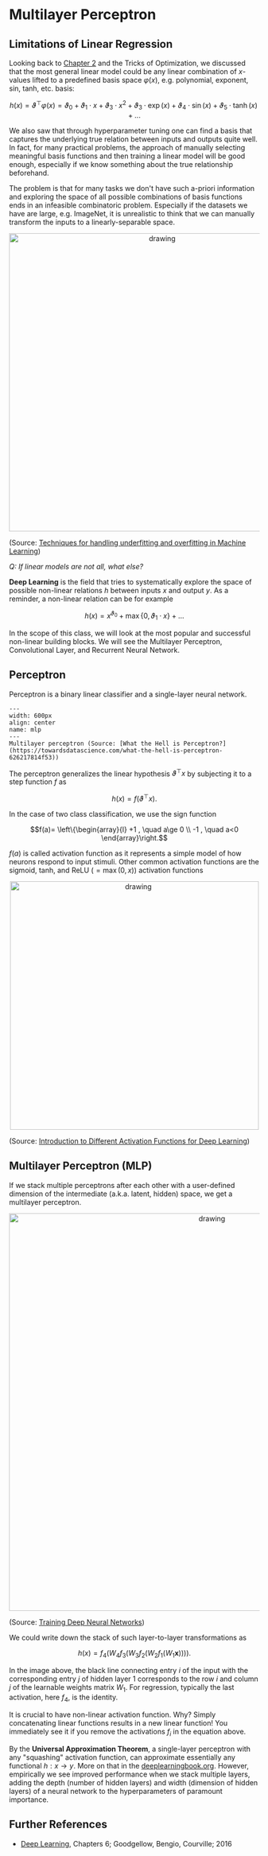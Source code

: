 # Multilayer Perceptron


## Limitations of Linear Regression

Looking back to [Chapter 2](optimization.md) and the Tricks of Optimization, we discussed that the most general linear model could be any linear combination of $x$-values lifted to a predefined basis space $\varphi(x)$, e.g. polynomial, exponent, sin, tanh, etc. basis:

$$h(x)= \vartheta^{\top} \varphi(x) = \vartheta_0 + \vartheta_1 \cdot x + \vartheta_3 \cdot x^2 + \vartheta_3 \cdot \exp(x) + \vartheta_4 \cdot \sin(x) + \vartheta_5 \cdot \tanh(x) + ...$$

We also saw that through hyperparameter tuning one can find a basis that captures the underlying true relation between inputs and outputs quite well. In fact, for many practical problems, the approach of manually selecting meaningful basis functions and then training a linear model will be good enough, especially if we know something about the true relationship beforehand.

The problem is that for many tasks we don't have such a-priori information and exploring the space of all possible combinations of basis functions ends in an infeasible combinatoric problem. Especially if the datasets we have are large, e.g. ImageNet, it is unrealistic to think that we can manually transform the inputs to a linearly-separable space.

<div style="text-align:center">
    <img src="https://i.imgur.com/nPti5Rg.png" alt="drawing" width="600"/>
</div>

(Source: [Techniques for handling underfitting and overfitting in Machine Learning](https://towardsdatascience.com/techniques-for-handling-underfitting-and-overfitting-in-machine-learning-348daa2380b9))

*Q: If linear models are not all, what else?*

**Deep Learning** is the field that tries to systematically explore the space of possible non-linear relations $h$ between inputs $x$ and output $y$. As a reminder, a non-linear relation can be for example

$$
h(x) = x^{\vartheta_0} + \max\{0, \vartheta_1 \cdot x\} + ...
$$

In the scope of this class, we will look at the most popular and successful non-linear building blocks. We will see the Multilayer Perceptron, Convolutional Layer, and Recurrent Neural Network.


## Perceptron

Perceptron is a binary linear classifier and a single-layer neural network.

```{figure} ../imgs/mlp.png
---
width: 600px
align: center
name: mlp
---
Multilayer perceptron (Source: [What the Hell is Perceptron?](https://towardsdatascience.com/what-the-hell-is-perceptron-626217814f53))
```

The perceptron generalizes the linear hypothesis $\vartheta^{\top} x$ by subjecting it to a step function $f$ as

$$h(x) = f(\vartheta^{\top}x).$$

In the case of two class classification, we use the sign function


$$f(a)=  \left\{\begin{array}{l} +1 , \quad a\ge 0  \\ -1 , \quad a<0 \end{array}\right.$$

$f(a)$ is called activation function as it represents a simple model of how neurons respond to input stimuli. Other common activation functions are the sigmoid, tanh, and ReLU ($=\max(0,x)$) activation functions

<div style="text-align:center">
    <img src="https://i.imgur.com/4opuLgP.png" alt="drawing" width="500"/>
</div>

(Source: [Introduction to Different Activation Functions for Deep Learning](https://medium.com/@shrutijadon/survey-on-activation-functions-for-deep-learning-9689331ba092))


## Multilayer Perceptron  (MLP)

If we stack multiple perceptrons after each other with a user-defined dimension of the intermediate (a.k.a. latent, hidden) space, we get a multilayer perceptron.


<div style="text-align:center">
    <img src="https://i.imgur.com/JXtd2fy.png" alt="drawing" width="800"/>
</div>

(Source: [Training Deep Neural Networks](https://towardsdatascience.com/training-deep-neural-networks-9fdb1964b964))

We could write down the stack of such layer-to-layer transformations as 

$$h(x) = f_4 ( W_4 f_3 ( W_3 f_2(W_2 f_1(W_1 \mathbf{x})))).$$

In the image above, the black line connecting entry $i$ of the input with the corresponding entry $j$ of hidden layer 1 corresponds to the row $i$ and column $j$ of the learnable weights matrix $W_{1}$. For regression, typically the last activation, here $f_4$, is the identity.

It is crucial to have non-linear activation function. Why? Simply concatenating linear functions results in a new linear function! You immediately see it if you remove the activations $f_i$ in the equation above.

By the **Universal Approximation Theorem**, a single-layer perceptron with any "squashing" activation function, can approximate essentially any functional $h: x \to y$. More on that in the [deeplearningbook.org](https://www.deeplearningbook.org/contents/mlp.html). However, empirically we see improved performance when we stack multiple layers, adding the depth (number of hidden layers) and width (dimension of hidden layers) of a neural network to the hyperparameters of paramount importance.


## Further References

- [Deep Learning](https://www.deeplearningbook.org/), Chapters 6; Goodgellow, Bengio, Courville; 2016
